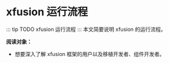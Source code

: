 # xfusion 运行流程

::: tip TODO
xfusion 运行流程
:::
本文简要说明 xfusion 的运行流程。

**阅读对象：**

- 想要深入了解 xfusion 框架的用户以及移植开发者、组件开发者。
